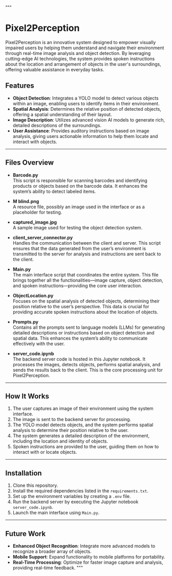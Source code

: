 """
# Pixel2Perception

Pixel2Perception is an innovative system designed to empower visually impaired users by helping them understand and navigate their environment through real-time image analysis and object detection. By leveraging cutting-edge AI technologies, the system provides spoken instructions about the location and arrangement of objects in the user's surroundings, offering valuable assistance in everyday tasks.

## Features

- **Object Detection**: Integrates a YOLO model to detect various objects within an image, enabling users to identify items in their environment.
- **Spatial Analysis**: Determines the relative position of detected objects, offering a spatial understanding of their layout.
- **Image Description**: Utilizes advanced vision AI models to generate rich, detailed descriptions of the surroundings.
- **User Assistance**: Provides auditory instructions based on image analysis, giving users actionable information to help them locate and interact with objects.

---

## Files Overview

- **Barcode.py**  
  This script is responsible for scanning barcodes and identifying products or objects based on the barcode data. It enhances the system’s ability to detect labeled items.

- **M blind.png**  
  A resource file, possibly an image used in the interface or as a placeholder for testing.

- **captured_image.jpg**  
  A sample image used for testing the object detection system.

- **client_server_connector.py**  
  Handles the communication between the client and server. This script ensures that the data generated from the user’s environment is transmitted to the server for analysis and instructions are sent back to the client.

- **Main.py**  
  The main interface script that coordinates the entire system. This file brings together all the functionalities—image capture, object detection, and spoken instructions—providing the core user interaction.

- **ObjectLocation.py**  
  Focuses on the spatial analysis of detected objects, determining their position relative to the user’s perspective. This data is crucial for providing accurate spoken instructions about the location of objects.

- **Prompts.py**  
  Contains all the prompts sent to language models (LLMs) for generating detailed descriptions or instructions based on object detection and spatial data. This enhances the system’s ability to communicate effectively with the user.

- **server_code.ipynb**  
  The backend server code is hosted in this Jupyter notebook. It processes the images, detects objects, performs spatial analysis, and sends the results back to the client. This is the core processing unit for Pixel2Perception.

---

## How It Works

1. The user captures an image of their environment using the system interface.
2. The image is sent to the backend server for processing.
3. The YOLO model detects objects, and the system performs spatial analysis to determine their position relative to the user.
4. The system generates a detailed description of the environment, including the location and identity of objects.
5. Spoken instructions are provided to the user, guiding them on how to interact with or locate objects.

---

## Installation

1. Clone this repository.
2. Install the required dependencies listed in the `requirements.txt`.
3. Set up the environment variables by creating a `.env` file.
4. Run the backend server by executing the Jupyter notebook `server_code.ipynb`.
5. Launch the main interface using `Main.py`.

---

## Future Work

- **Enhanced Object Recognition**: Integrate more advanced models to recognize a broader array of objects.
- **Mobile Support**: Expand functionality to mobile platforms for portability.
- **Real-Time Processing**: Optimize for faster image capture and analysis, providing real-time feedback.
"""

